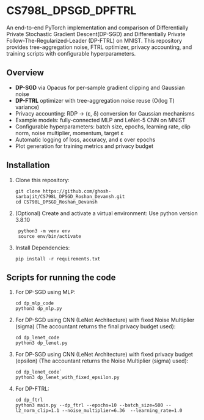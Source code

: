 # CS798L_DPSGD_DPFTRL

An end-to-end PyTorch implementation and comparison of Differentially Private Stochastic Gradient Descent(DP-SGD) and Differentially Private Follow-The-Regularized-Leader (DP-FTRL) on MNIST. This repository provides tree-aggregation noise, FTRL optimizer, privacy accounting, and training scripts with configurable hyperparameters.

## Overview

- **DP-SGD** via Opacus for per-sample gradient clipping and Gaussian noise  
- **DP-FTRL** optimizer with tree-aggregation noise reuse (O(log T) variance)  
- Privacy accounting: RDP → (ε, δ) conversion for Gaussian mechanisms  
- Example models: fully-connected MLP and LeNet-5 CNN on MNIST  
- Configurable hyperparameters: batch size, epochs, learning rate, clip norm, noise multiplier, momentum, target ε  
- Automatic logging of loss, accuracy, and ε over epochs  
- Plot generation for training metrics and privacy budget  

## Installation

1. Clone this repository:  
    ```
    git clone https://github.com/ghosh-sarbajit/CS798L_DPSGD_Roshan_Devansh.git
    cd CS798L_DPSGD_Roshan_Devansh
    ```

2. (Optional) Create and activate a virtual environment:
    Use python version 3.8.10
   ```
    python3 -m venv env
    source env/bin/activate
   ```

4. Install Dependencies:
    ```
    pip install -r requirements.txt
    ```

## Scripts for running the code

1. For DP-SGD using MLP: 
    ```
    cd dp_mlp_code
    python3 dp_mlp.py
    ```

3. For DP-SGD using CNN (LeNet Architecture) with fixed Noise Multiplier (sigma) (The accountant returns the final privacy budget used): 
    ```
    cd dp_lenet_code
    python3 dp_lenet.py
    ```

5. For DP-SGD using CNN (LeNet Architecture) with fixed privacy budget (epsilon) (The accountant returns the Noise Multiplier (sigma) used):
   ``` 
   cd dp_lenet_code`
   python3 dp_lenet_with_fixed_epsilon.py
   ```

7. For DP-FTRL: 
   ```
   cd dp_ftrl
   python3 main.py --dp_ftrl --epochs=10 --batch_size=500 --l2_norm_clip=1.1 --noise_multiplier=6.36  --learning_rate=1.0
   ```
